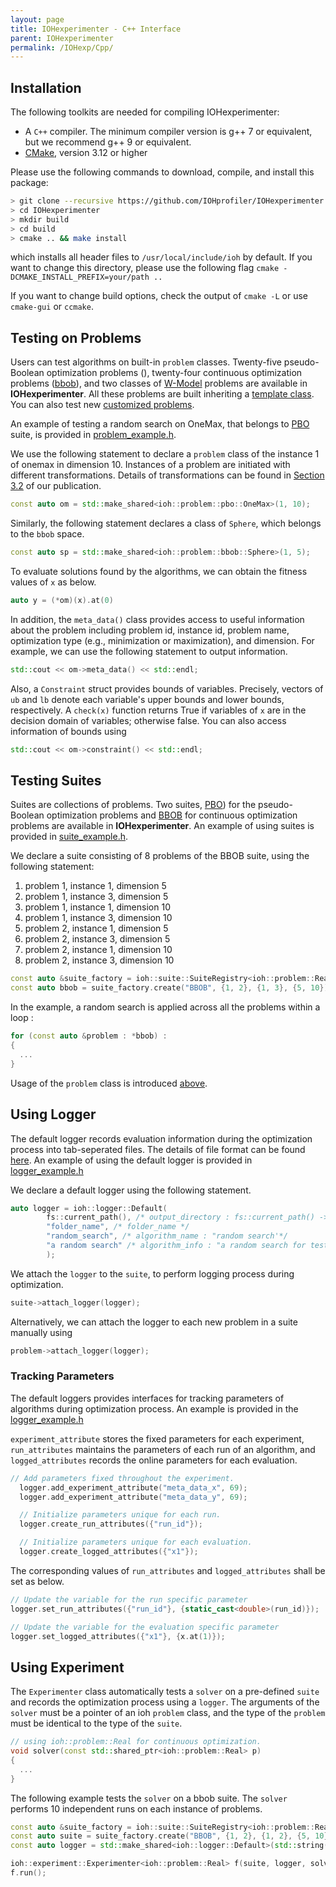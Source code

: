 ```yaml
---
layout: page
title: IOHexperimenter - C++ Interface
parent: IOHexperimenter
permalink: /IOHexp/Cpp/
--- 
```


## Installation

The following toolkits are needed for compiling IOHexperimenter:

* A `C++` compiler. The minimum compiler version is g++ 7 or equivalent, but we recommend g++ 9 or equivalent.
* [CMake](https://cmake.org), version 3.12 or higher

Please use the following commands to download, compile, and install this package:

```sh
> git clone --recursive https://github.com/IOHprofiler/IOHexperimenter.git
> cd IOHexperimenter
> mkdir build
> cd build
> cmake .. && make install
```

which installs all header files to `/usr/local/include/ioh` by default.
If you want to change this directory, please use the following flag `cmake -DCMAKE_INSTALL_PREFIX=your/path ..`

If you want to change build options, check the output of `cmake -L` or use `cmake-gui` or `ccmake`.


<a name="using-individual-problems"></a>
## Testing on Problems 

Users can test algorithms on built-in `problem` classes. Twenty-five pseudo-Boolean optimization problems (), twenty-four continuous optimization problems ([bbob](https://coco.gforge.inria.fr/downloads/download16.00/bbobdocfunctions.pdf)), and two classes of [W-Model](https://dl.acm.org/doi/pdf/10.1145/3205651.3208240) problems are available in __IOHexperimenter__. All these problems are built inheriting a [template class](https://github.com/IOHprofiler/IOHexperimenter/blob/master/include/ioh/problem/problem.hpp). You can also test new [customized problems](/IOHexp/extension/#adding-new-problems).

An example of testing a random search on OneMax, that belongs to [PBO](https://www.sciencedirect.com/science/article/pii/S1568494619308099) suite, is provided in [problem_example.h](https://github.com/IOHprofiler/IOHexperimenter/blob/master/example/problem_example.h).

We use the following statement to declare a `problem` class of the instance 1 of onemax in dimension 10. Instances of a problem are initiated with different transformations. Details of transformations can be found in [Section 3.2](https://www.sciencedirect.com/science/article/pii/S1568494619308099) of our publication.
```cpp
const auto om = std::make_shared<ioh::problem::pbo::OneMax>(1, 10);
```
Similarly, the following statement declares a class of `Sphere`, which belongs to the `bbob` space. 
```cpp
const auto sp = std::make_shared<ioh::problem::bbob::Sphere>(1, 5);
```

To evaluate solutions found by the algorithms, we can obtain the fitness values of `x` as below.
```cpp
auto y = (*om)(x).at(0)
```

In addition, the `meta_data()` class provides access to useful information about the problem including problem id, instance id, problem name, optimization type (e.g., minimization or maximization), and dimension. For example, we can use the following statement to output information.
```cpp
std::cout << om->meta_data() << std::endl;
```

Also, a `Constraint` struct provides bounds of variables. Precisely, vectors of `ub` and `lb` denote each variable's upper bounds and lower bounds, respectively. A `check(x)` function returns True if variables of `x` are in the decision domain of variables; otherwise false. You can also access information of bounds using
```cpp
std::cout << om->constraint() << std::endl;
```



<a name = "using-suites"></a>
## Testing Suites

Suites are collections of problems. Two suites, [PBO](https://www.sciencedirect.com/science/article/pii/S1568494619308099)) for the pseudo-Boolean optimization problems and [BBOB](https://coco.gforge.inria.fr/downloads/download16.00/bbobdocfunctions.pdf) for continuous optimization problems are available in __IOHexperimenter__. An example of using suites is provided in [suite_example.h](https://github.com/IOHprofiler/IOHexperimenter/blob/master/example/suite_example.h).

We declare a suite consisting of 8 problems of the BBOB suite, using the following statement:
1. problem 1, instance 1, dimension 5
2. problem 1, instance 3, dimension 5
3. problem 1, instance 1, dimension 10
4. problem 1, instance 3, dimension 10
5. problem 2, instance 1, dimension 5
6. problem 2, instance 3, dimension 5
7. problem 2, instance 1, dimension 10
8. problem 2, instance 3, dimension 10

```cpp
const auto &suite_factory = ioh::suite::SuiteRegistry<ioh::problem::Real>::instance();
const auto bbob = suite_factory.create("BBOB", {1, 2}, {1, 3}, {5, 10});
```

In the example, a random search is applied across all the problems within a loop :
```cpp
for (const auto &problem : *bbob) :
{
  ...
}
```
Usage of the `problem` class is introduced [above](#using-individual-problems).


<a name = "using-logger"></a>
## Using Logger

The default logger records evaluation information during the optimization process into tab-seperated files. The details of file format can be found [here](/IOHanalyzer/data/). An example of using the default logger is provided in [logger_example.h](https://github.com/IOHprofiler/IOHexperimenter/blob/master/example/logger_example.h)


We declare a default logger using the following statement.
```cpp
auto logger = ioh::logger::Default(
        fs::current_path(), /* output_directory : fs::current_path() -> working directory */
        "folder_name", /* folder_name */
        "random_search", /* algorithm_name : "random search'*/
        "a random search" /* algorithm_info : "a random search for testing the bbob suite" */
        );
```

We attach the `logger` to the `suite`, to perform logging process during optimization.
```cpp
suite->attach_logger(logger);
```

Alternatively, we can attach the logger to each new problem in a suite manually using
```cpp
problem->attach_logger(logger);
```
<a name = "tracking-parameters"></a>
### Tracking Parameters
The default loggers provides interfaces for tracking parameters of algorithms during optimization process. An example is provided in the [logger_example.h](https://github.com/IOHprofiler/IOHexperimenter/blob/da22d89fe1673ea67962829d12873e01387f6895/example/logger_example.h#L80)


`experiment_attribute` stores the fixed parameters for each experiment, `run_attributes` maintains the parameters of each run of an algorithm, and `logged_attributes` records the online parameters for each evaluation.
```cpp
// Add parameters fixed throughout the experiment.
  logger.add_experiment_attribute("meta_data_x", 69);
  logger.add_experiment_attribute("meta_data_y", 69);

  // Initialize parameters unique for each run. 
  logger.create_run_attributes({"run_id"});

  // Initialize parameters unique for each evaluation.
  logger.create_logged_attributes({"x1"});
```

The corresponding values of `run_attributes` and `logged_attributes` shall be set as below.
```cpp
// Update the variable for the run specific parameter
logger.set_run_attributes({"run_id"}, {static_cast<double>(run_id)});

// Update the variable for the evaluation specific parameter
logger.set_logged_attributes({"x1"}, {x.at(1)});
```

<a name = "using-exp"></a>
## Using Experiment

The `Experimenter` class automatically tests a `solver` on a pre-defined `suite` and records the optimization process using a `logger`. The arguments of the `solver` must be a pointer of an ioh `problem` class, and the type of the `problem` must be identical to the type of the `suite`.
```cpp
// using ioh::problem::Real for continuous optimization.
void solver(const std::shared_ptr<ioh::problem::Real> p)
{
  ...
}
```

The following example tests the `solver` on a bbob suite. The `solver` performs 10 independent runs on each instance of problems.
```cpp
const auto &suite_factory = ioh::suite::SuiteRegistry<ioh::problem::Real>::instance();
const auto suite = suite_factory.create("BBOB", {1, 2}, {1, 2}, {5, 10});
const auto logger = std::make_shared<ioh::logger::Default>(std::string("logger-experimenter"));

ioh::experiment::Experimenter<ioh::problem::Real> f(suite, logger, solver, 10);
f.run();
```
